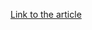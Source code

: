 [Link to the article](https://www.hexacorn.com/blog/2024/11/23/how-to-debug-windows-service-processes-in-the-most-old-school-possible-way/)
